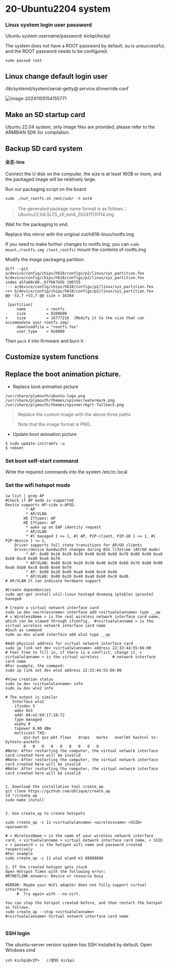 # 20-Ubuntu2204 system



### Linux system login user password

Ubuntu system username/password: kickpi/kickpi

The system does not have a ROOT password by default, su is unsuccessful, and the ROOT password needs to be configured.

```
sudo passwd root
```



## Linux change default login user

/lib/systemd/system/serial-getty@.service.d/override.conf

![image-20241105154155771](http://tanzhtanzh.oss-cn-shenzhen.aliyuncs.com/img/image-20241105154155771.png)




## Make an SD startup card

Ubuntu 22.04 system, only image files are provided, please refer to the ARMBIAN SDK for compilation.







## Backup SD card system

#### 全志-tina

Connect the U disk on the computer, the size is at least 16GB or more, and the packaged image will be relatively large.

Run our packaging script on the board

```
sudo ./out_rootfs.sh /mnt/usb/ -t ext4
```

> The generated package name format is as follows：Ubuntu22.04.5LTS_ztl_ext4_202411131114.img

Wait for the packaging to end.

Replace this mirror with the original out/h618-linux/rootfs.img

If you need to make further changes to rootfs.img, you can `sudo mount./rootfs.img /test_rootfs/` mount the contents of rootfs.img



Modify the image packaging partition

```
diff --git a/device/config/chips/h618/configs/p2/linux/sys_partition.fex b/device/config/chips/h618/configs/p2/linux/sys_partition.fex
index a5fa88c88..67fb67b5b 100755
--- a/device/config/chips/h618/configs/p2/linux/sys_partition.fex
+++ b/device/config/chips/h618/configs/p2/linux/sys_partition.fex
@@ -53,7 +53,7 @@ size = 16384

 [partition]
     name         = rootfs
-    size         = 8388608
+    size         = 16777216  (Modify it to the size that can accommodate your rootfs.img)
     downloadfile = "rootfs.fex"
     user_type    = 0x8000

```

Then `pack` it into firmware and burn it.

## Customize system functions







## Replace the boot animation picture.

* Replace boot animation picture

```
/usr/share/plymouth/ubuntu-logo.png
/usr/share/plymouth/themes/spinner/watermark.png
/usr/share/plymouth/themes/spinner/bgrt-fallback.png
```

> Replace the custom image with the above three paths
>
> Note that the image format is PNG.



* Update boot animation picture

```
$ sudo update-initramfs -u
$ reboot
```



### Set boot self-start command

Write the required commands into the system /etc/rc.local



### Set the wifi hotspot mode

```
iw list | grep AP
#Check if AP mode is supported
Device supports AP-side u-APSD.
		 * AP
		 * AP/VLAN
		HE Iftypes: AP
		HE Iftypes: AP
		 * wake up on EAP identity request
		 * AP/VLAN
		 * #{ managed } <= 1, #{ AP, P2P-client, P2P-GO } <= 1, #{ P2P-device } <= 1,
	Driver supports full state transitions for AP/GO clients
	Driver/device bandwidth changes during BSS lifetime (AP/GO mode)
		 * AP: 0x00 0x10 0x20 0x30 0x40 0x50 0x60 0x70 0x80 0x90 0xa0 0xb0 0xc0 0xd0 0xe0 0xf0
		 * AP/VLAN: 0x00 0x10 0x20 0x30 0x40 0x50 0x60 0x70 0x80 0x90 0xa0 0xb0 0xc0 0xd0 0xe0 0xf0
		 * AP: 0x00 0x20 0x40 0xa0 0xb0 0xc0 0xd0
		 * AP/VLAN: 0x00 0x20 0x40 0xa0 0xb0 0xc0 0xd0
# AP/VLAN It can indicate hardware support

#Create dependencies
sudo apt-get install util-linux hostapd dnsmasq iptables iproute2 haveged 

# Create a virtual network interface card
sudo iw dev <wirelessname> interface add <virtualwlanname> type __ap  
# < WirelessName > is the real wireless network interface card name, which can be viewed through ifconfig,  #<virtualwlanname > is the virtual wireless network interface card name
#Such as command 
sudo iw dev wlan0 interface add wlo2 type __ap

#Add physical address for virtual network interface card
sudo ip link set dev <virtualwlanname> address 22:33:44:55:66:00
# Feel free to fill in, if there is a conflict, change it, < virtualwlanname > is the virtual wireless      # network interface card name
#For example, the command:
sudo ip link set dev wlo2 address 22:33:44:55:66:00

#View creation status
sudo iw dev <virtualwlanname> info
sudo iw dev wlo2 info

# The output is similar
   Interface wlo2
	ifindex 5
	wdev 0x5
	addr 04:e2:b9:17:18:72
	type managed
	wiphy 0
	txpower 0.00 dBm
	multicast TXQ:
		qsz-byt	qsz-pkt	flows	drops	marks	overlmt	hashcol	tx-bytestx-packets
		0	0	0	0	0	0	0	0	0
#Note: After restarting the computer, the virtual network interface card created here will be invalid
#Note: After restarting the computer, the virtual network interface card created here will be invalid
#Note: After restarting the computer, the virtual network interface card created here will be invalid


1. Download the installation tool create_ap
git clone https://github.com/oblique/create_ap
cd */create_ap
sudo make install


2. Use create_ap to create hotspots

sudo create_ap -c 11 <virtualwlanname> <wirelessname> <SSID> <password> 

# < WirelessName > is the name of your wireless network interface card, < virtualwlanname > virtual network interface card name, < SSID > < password > is the hotspot wifi name and password created respectively
#For example 
sudo create_ap -c 11 wlo2 wlan0 m3 88888888

3. If the created hotspot gets stuck
Open Hotspot Times with the following error:
#RTNETLINK answers: Device or resource busy

#ERROR: Maybe your WiFi adapter does not fully support virtual interfaces.
     #  Try again with --no-virt.
     
You can stop the hotspot created before, and then restart the hotspot as follows.
sudo create_ap --stop <virtualwlanname>  
#<virtualwlanname> Virtual network interface card name


```



### SSH login

The ubuntu-server version system has SSH installed by default.
Open Windows cmd

```
ssh kickpi@<IP>   //密码 kickpi
```

